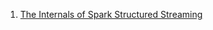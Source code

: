 1. [The Internals of Spark Structured Streaming](https://jaceklaskowski.github.io/spark-structured-streaming-book/MicroBatchStream/)